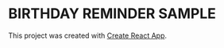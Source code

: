 # BIRTHDAY REMINDER SAMPLE

This project was created with [Create React App](https://birthday-reminder-pied.vercel.app/).
